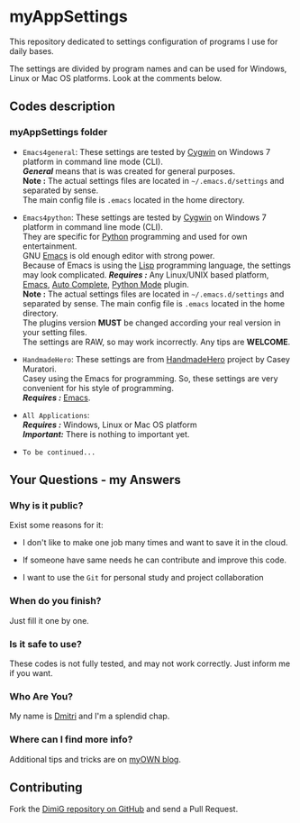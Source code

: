 myAppSettings
========
This repository dedicated to settings configuration of programs I use for daily bases.

The settings are divided by program names and can be used for Windows, Linux or Mac OS platforms.
Look at the comments below.

Codes description
-------------------

### myAppSettings folder

* `Emacs4general`: These settings are tested by [Cygwin][cygwin] on Windows 7 platform in command line mode (CLI).<br>
   ***General*** means that is was created for general purposes.<br>
   **Note :** The actual settings files are located in `~/.emacs.d/settings` and separated by sense.<br>
   The main config file is `.emacs` located in the home directory.

* `Emacs4python`: These settings are tested by [Cygwin][cygwin] on Windows 7 platform in command line mode (CLI).<br>
   They are specific for [Python][python] programming and used for own entertainment.<br>
   GNU [Emacs][emacs] is old enough editor with strong power.<br>
   Because of Emacs is using the [Lisp][lisp] programming language, the settings may look complicated.
   ***Requires :*** Any Linux/UNIX based platform, [Emacs][emacs], [Auto Complete][autocomplete], [Python Mode][pythonmode] plugin.<br>
   **Note :** The actual settings files are located in `~/.emacs.d/settings` and separated by sense.
   The main config file is `.emacs` located in the home directory.<br>
   The plugins version **MUST** be changed according your real version in your setting files.<br>
   The settings are RAW, so may work incorrectly. Any tips are **WELCOME**.

* `HandmadeHero`: These settings are from [HandmadeHero][handmadehero] project by Casey Muratori.<br>
   Casey using the Emacs for programming. So, these settings are very convenient for his style of programming.<br>
   ***Requires :*** [Emacs][emacsdl].

* `All Applications`:<br>
   ***Requires :*** Windows, Linux or Mac OS platform<br>
   ***Important:*** There is nothing to important yet.
   
* `To be continued...`

Your Questions - my Answers
---------------------------

### Why is it public?

Exist some reasons for it:

* I don't like to make one job many times and want to save it in the cloud.

* If someone have same needs he can contribute and improve this code.

* I want to use the `Git` for personal study and project collaboration

### When do you finish?

Just fill it one by one.

### Is it safe to use?

These codes is not fully tested, and may not work correctly. Just inform me if you want.

### Who Are You?

My name is [Dmitri][dimig] and I'm a splendid chap.

### Where can I find more info?

Additional tips and tricks are on [myOWN blog][homepage].

Contributing
------------

Fork the [DimiG repository on GitHub](https://github.com/dimig) and
send a Pull Request.

[homepage]:http://dimig.blogspot.com
[dimig]:http://dimig.blogspot.com
[cygwin]:http://www.cygwin.com
[python]:http://www.python.org
[emacs]:http://www.gnu.org/software/emacs
[lisp]:https://en.wikipedia.org/wiki/Lisp_%28programming_language%29
[autocomplete]:http://www.emacswiki.org/emacs/AutoComplete
[pythonmode]:https://launchpad.net/python-mode
[handmadehero]:https://handmadehero.org
[emacsdl]:http://mirror.tochlab.net/pub/gnu/emacs/windows/
